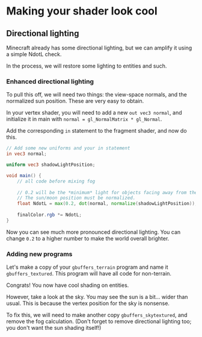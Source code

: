 # Making your shader look cool

## Directional lighting

Minecraft already has some directional lighting, but we can amplify it using a simple NdotL check.

In the process, we will restore some lighting to entities and such.

### Enhanced directional lighting

To pull this off, we will need two things: the view-space normals, and the normalized sun position. These are very easy to obtain.

In your vertex shader, you will need to add a new `out vec3 normal`, and initialize it in main with `normal = gl_NormalMatrix * gl_Normal`.

Add the corresponding `in` statement to the fragment shader, and now do this.

```glsl
// Add some new uniforms and your in statement
in vec3 normal;

uniform vec3 shadowLightPosition;

void main() {
    // all code before mixing fog
    
    // 0.2 will be the *minimum* light for objects facing away from the sun. You can mess with this value.
    // The sun/moon position must be normalized.
    float NdotL = max(0.2, dot(normal, normalize(shadowLightPosition));
    
    finalColor.rgb *= NdotL;
}
```

Now you can see much more pronounced directional lighting. You can change `0.2` to a higher number to make the world overall brighter.

### Adding new programs

Let's make a copy of your `gbuffers_terrain` program and name it `gbuffers_textured`. This program will have all code for non-terrain.

Congrats! You now have cool shading on entities.

However, take a look at the sky. You may see the sun is a bit... wider than usual. This is because the vertex position for the sky is nonsense.

To fix this, we will need to make another copy `gbuffers_skytextured`, and remove the fog calculation. (Don't forget to remove directional lighting too; you don't want the sun shading itself!)